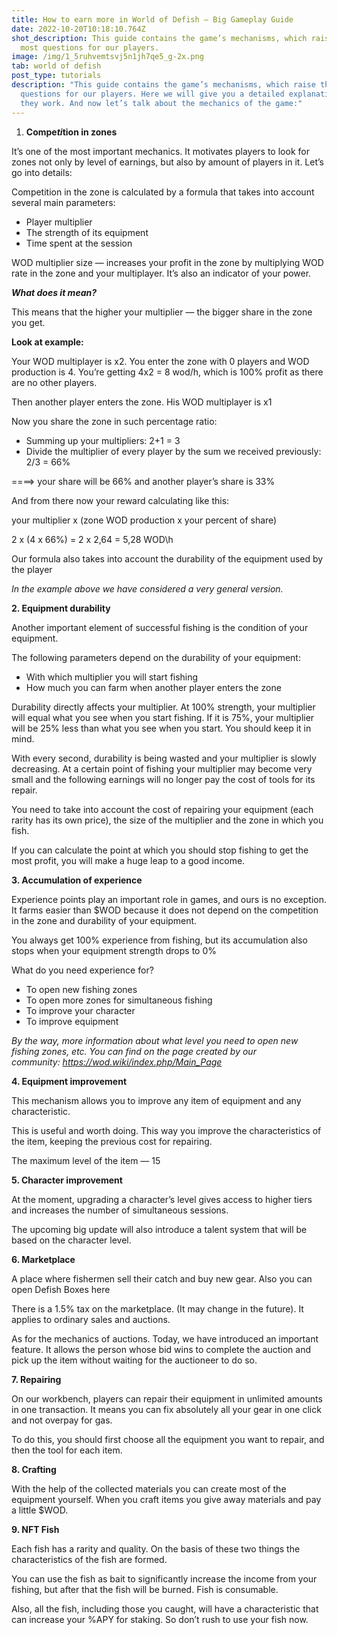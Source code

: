 ```yaml
---
title: How to earn more in World of Defish — Big Gameplay Guide
date: 2022-10-20T10:18:10.764Z
shot_description: This guide contains the game’s mechanisms, which raise the
  most questions for our players.
image: /img/1_5ruhvemtsvj5n1jh7qe5_g-2x.png
tab: world of defish
post_type: tutorials
description: "This guide contains the game’s mechanisms, which raise the most
  questions for our players. Here we will give you a detailed explanation of how
  they work. And now let’s talk about the mechanics of the game:"
---
```

<!--StartFragment-->

1. **Compe*ti*tion in zones**

It’s one of the most important mechanics. It motivates players to look for zones not only by level of earnings, but also by amount of players in it. Let’s go into details:

Competition in the zone is calculated by a formula that takes into account several main parameters:

* Player multiplier
* The strength of its equipment
* Time spent at the session

WOD multiplier size — increases your profit in the zone by multiplying WOD rate in the zone and your multiplayer. It’s also an indicator of your power.

***What does it mean?***

This means that the higher your multiplier — the bigger share in the zone you get.

**Look at example:**

Your WOD multiplayer is x2. You enter the zone with 0 players and WOD production is 4. You’re getting 4x2 = 8 wod/h, which is 100% profit as there are no other players.

Then another player enters the zone. His WOD multiplayer is x1

Now you share the zone in such percentage ratio:

* Summing up your multipliers: 2+1 = 3
* Divide the multiplier of every player by the sum we received previously: 2/3 = 66%

\====> your share will be 66% and another player’s share is 33%

And from there now your reward calculating like this:

your multiplier x (zone WOD production x your percent of share)

2 x (4 x 66%) = 2 x 2,64 = 5,28 WOD\h

Our formula also takes into account the durability of the equipment used by the player

*In the example above we have considered a very general version.*

**2. Equipment durability**

Another important element of successful fishing is the condition of your equipment.

The following parameters depend on the durability of your equipment:

* With which multiplier you will start fishing
* How much you can farm when another player enters the zone

Durability directly affects your multiplier. At 100% strength, your multiplier will equal what you see when you start fishing. If it is 75%, your multiplier will be 25% less than what you see when you start. You should keep it in mind.

With every second, durability is being wasted and your multiplier is slowly decreasing. At a certain point of fishing your multiplier may become very small and the following earnings will no longer pay the cost of tools for its repair.

You need to take into account the cost of repairing your equipment (each rarity has its own price), the size of the multiplier and the zone in which you fish.

If you can calculate the point at which you should stop fishing to get the most profit, you will make a huge leap to a good income.

**3. Accumulation of experience**

Experience points play an important role in games, and ours is no exception. It farms easier than $WOD because it does not depend on the competition in the zone and durability of your equipment.

You always get 100% experience from fishing, but its accumulation also stops when your equipment strength drops to 0%

What do you need experience for?

* To open new fishing zones
* To open more zones for simultaneous fishing
* To improve your character
* To improve equipment

*By the way, more information about what level you need to open new fishing zones, etc. You can find on the page created by our community: <https://wod.wiki/index.php/Main_Page>*

**4. Equipment improvement**

This mechanism allows you to improve any item of equipment and any characteristic.

This is useful and worth doing. This way you improve the characteristics of the item, keeping the previous cost for repairing.

The maximum level of the item — 15

**5. Character improvement**

At the moment, upgrading a character’s level gives access to higher tiers and increases the number of simultaneous sessions.

The upcoming big update will also introduce a talent system that will be based on the character level.

**6. Marketplace**

A place where fishermen sell their catch and buy new gear. Also you can open Defish Boxes here

There is a 1.5% tax on the marketplace. (It may change in the future). It applies to ordinary sales and auctions.

As for the mechanics of auctions. Today, we have introduced an important feature. It allows the person whose bid wins to complete the auction and pick up the item without waiting for the auctioneer to do so.

**7. Repairing**

On our workbench, players can repair their equipment in unlimited amounts in one transaction. It means you can fix absolutely all your gear in one click and not overpay for gas.

To do this, you should first choose all the equipment you want to repair, and then the tool for each item.

**8. Crafting**

With the help of the collected materials you can create most of the equipment yourself. When you craft items you give away materials and pay a little $WOD.

**9. NFT Fish**

Each fish has a rarity and quality. On the basis of these two things the characteristics of the fish are formed.

You can use the fish as bait to significantly increase the income from your fishing, but after that the fish will be burned. Fish is consumable.

Also, all the fish, including those you caught, will have a characteristic that can increase your %APY for staking. So don’t rush to use your fish now.

<!--EndFragment-->